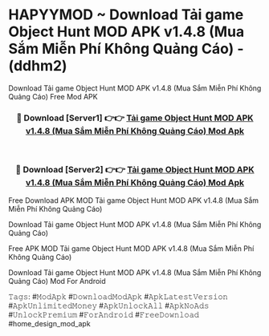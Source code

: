 # HAPYYMOD ~ Download Tải game Object Hunt MOD APK v1.4.8 (Mua Sắm Miễn Phí Không Quảng Cáo) - (ddhm2)
Download Tải game Object Hunt MOD APK v1.4.8 (Mua Sắm Miễn Phí Không Quảng Cáo) Free Mod APK

<div align="center">
<h3>🔴 Download [Server1] 👉👉 <a href="https://apk-comot.site?title=Tải_game_Object_Hunt_MOD_APK_v1.4.8_(Mua_Sắm_Miễn_Phí_Không_Quảng_Cáo)">Tải game Object Hunt MOD APK v1.4.8 (Mua Sắm Miễn Phí Không Quảng Cáo) Mod Apk</a></h3><br>

<h3>🔴 Download [Server2] 👉👉 <a href="https://apk-comot.site?title=Tải_game_Object_Hunt_MOD_APK_v1.4.8_(Mua_Sắm_Miễn_Phí_Không_Quảng_Cáo)">Tải game Object Hunt MOD APK v1.4.8 (Mua Sắm Miễn Phí Không Quảng Cáo) Mod Apk</a></h3>
</div>


Free Download APK MOD Tải game Object Hunt MOD APK v1.4.8 (Mua Sắm Miễn Phí Không Quảng Cáo)

Download Tải game Object Hunt MOD APK v1.4.8 (Mua Sắm Miễn Phí Không Quảng Cáo) 

Free APK MOD Tải game Object Hunt MOD APK v1.4.8 (Mua Sắm Miễn Phí Không Quảng Cáo) 

Download Tải game Object Hunt MOD APK v1.4.8 (Mua Sắm Miễn Phí Không Quảng Cáo) Mod For Android

𝚃𝚊𝚐𝚜: #𝙼𝚘𝚍𝙰𝚙𝚔 #𝙳𝚘𝚠𝚗𝚕𝚘𝚊𝚍𝙼𝚘𝚍𝙰𝚙𝚔 #𝙰𝚙𝚔𝙻𝚊𝚝𝚎𝚜𝚝𝚅𝚎𝚛𝚜𝚒𝚘𝚗 #𝙰𝚙𝚔𝚄𝚗𝚕𝚒𝚖𝚒𝚝𝚎𝚍𝙼𝚘𝚗𝚎𝚢 #𝙰𝚙𝚔𝚄𝚗𝚕𝚘𝚌𝚔𝙰𝚕𝚕 #𝙰𝚙𝚔𝙽𝚘𝙰𝚍𝚜 #𝚄𝚗𝚕𝚘𝚌𝚔𝙿𝚛𝚎𝚖𝚒𝚞𝚖 #𝙵𝚘𝚛𝙰𝚗𝚍𝚛𝚘𝚒𝚍 #𝙵𝚛𝚎𝚎𝙳𝚘𝚠𝚗𝚕𝚘𝚊𝚍 #home_design_mod_apk